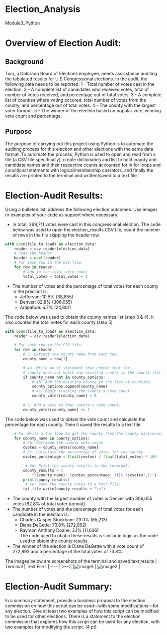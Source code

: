 # Election_Analysis
Module3_Python

# Overview of Election Audit:
## Background
Tom, a Colorado Board of Elections employee, needs assisstance auditing the tabulated results for U.S Congressional elections. In the audit, the following data needs to be reported:
1 - Total number of votes cast in the election.
2 - A complete list of candidates who received votes, total of number of votes received, and percentage out of total votes.
3 - A complete list of counties where voting occured, total number of votes from the county, and percentage out of total votes.
4 - The county with the largest voter turnout.
5 - The winner of the election based on popular vote, winning vote count and percentage.

## Purpose
The purpose of carrying out this project using Python is to automate the auditing process for this election and other elections with the same data format. To automate the process, Python is used to open and read from a file (a CSV file specifically), create dictionaries and list to hold county and candidate names and their respective counts accounted for in for loops and conditional statments with logical/membership operators, and finally the results are printed to the terminal and written/saved to a text file.


# Election-Audit Results: 
Using a bulleted list, address the following election outcomes. Use images or examples of your code as support where necessary.
* In total, 369,711 votes were cast in this congressional election. The code below was used to open the election_results.CSV file, count the number of rows in the file skipping the header row.
```python
with open(file_to_load) as election_data:
    reader = csv.reader(election_data)
    # Read the header
    header = next(reader)
    # For each row in the CSV file.
    for row in reader:
        # Add to the total vote count
        total_votes = total_votes + 1
```
* The number of votes and the percentage of total votes for each county in the precinct is: 
  * Jefferson: 10.5% (38,855)
  * Denver: 82.8% (306,055)
  * Arapahoe: 6.7% (24,801)  

The code below was used to obtain the county names list (step 3 & 4). It also counted the total votes for each county (step 5)  
```python
with open(file_to_load) as election_data:
    reader = csv.reader(election_data)

    # For each row in the CSV file.
    for row in reader:
        # 3: Extract the county name from each row.
        county_name = row[1]

        # 4a: Write an if statement that checks that the
        # county does not match any existing county in the county list.
        if county_name not in county_options:
            # 4b: Add the existing county to the list of counties.
            county_options.append(county_name)
            # 4c: Begin tracking the county's vote count.
            county_votes[county_name] = 0
            
        # 5: Add a vote to that county's vote count.
        county_votes[county_name] += 1
```
The code below was used to obtain the vote count and calculate the percentage for each county. Then it saved the results to a text file.
```python
    # 6a: Write a for loop to get the county from the county dictionary.
    for county_name in county_options:
        # 6b: Retrieve the county vote count.
        cvotes = county_votes[county_name]
        # 6c: Calculate the percentage of votes for the county.
        cvotes_percentage = float(cvotes) / float(total_votes) * 100

         # 6d: Print the county results to the terminal.
        county_results = (
            f"{county_name}: {cvotes_percentage:.1f}% ({cvotes:,})")
        print(county_results)
         # 6e: Save the county votes to a text file.
        txt_file.write(county_results + "\n")
```
* The county with the largest number of votes is Denver with 306,055 votes (82.8% of total voter turnout).
* The number of votes and the percentage of total votes for each candidate in the election is: 
  * Charles Casper Stockham: 23.0% (85,213)
  * Diana DeGette: 73.8% (272,892)
  * Raymon Anthony Doane: 3.1% (11,606)  
The code used to obatin these results is similar in logic as the code used to obtain the county results.
* The winner of the election is Diane DeGette with a vote count of 272,892 and a percentage of the total votes of 73.8%.

The images below are screenshots of the terminal and saved text results
| Terminal | Text File |
| :--- | :---:|
|![image1](/Resources/OtherResources/AllStockAnalysis_2017.png) | ![image2](/Resources/OtherResources/AllStockAnalysis_2018.png) |
# Election-Audit Summary:
In a summary statement, provide a business proposal to the election commission on how this script can be used—with some modifications—for any election. Give at least two examples of how this script can be modified to be used for other elections.
There is a statement to the election commission that explores how this script can be used for any election, with two examples for modifying the script. (4 pt)
